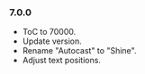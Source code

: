 ### 7.0.0 ###

- ToC to 70000.
- Update version.
- Rename "Autocast" to "Shine".
- Adjust text positions.

